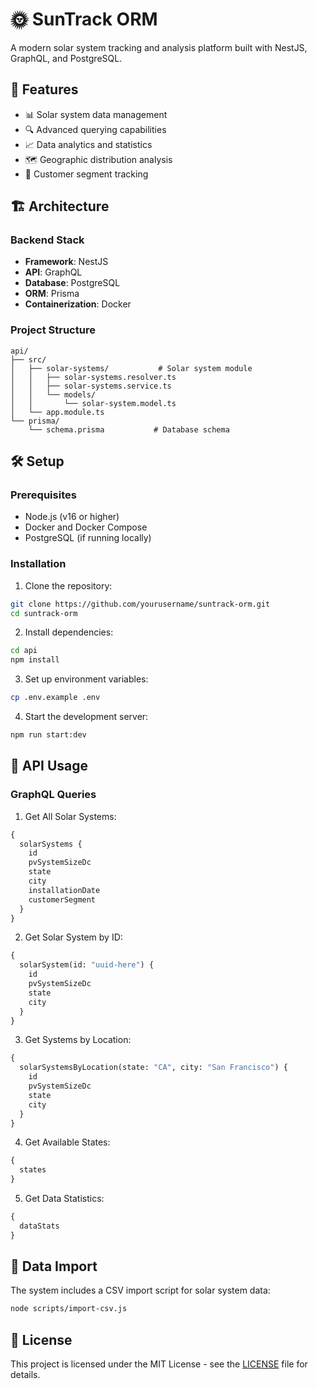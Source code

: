 # 🌞 SunTrack ORM

A modern solar system tracking and analysis platform built with NestJS, GraphQL, and PostgreSQL.

## 🚀 Features

- 📊 Solar system data management
- 🔍 Advanced querying capabilities
- 📈 Data analytics and statistics
- 🗺️ Geographic distribution analysis
- 🏢 Customer segment tracking

## 🏗️ Architecture

### Backend Stack
- **Framework**: NestJS
- **API**: GraphQL
- **Database**: PostgreSQL
- **ORM**: Prisma
- **Containerization**: Docker

### Project Structure
```
api/
├── src/
│   ├── solar-systems/           # Solar system module
│   │   ├── solar-systems.resolver.ts
│   │   ├── solar-systems.service.ts
│   │   └── models/
│   │       └── solar-system.model.ts
│   └── app.module.ts
└── prisma/
    └── schema.prisma           # Database schema
```

## 🛠️ Setup

### Prerequisites
- Node.js (v16 or higher)
- Docker and Docker Compose
- PostgreSQL (if running locally)

### Installation

1. Clone the repository:
```bash
git clone https://github.com/yourusername/suntrack-orm.git
cd suntrack-orm
```

2. Install dependencies:
```bash
cd api
npm install
```

3. Set up environment variables:
```bash
cp .env.example .env
```

4. Start the development server:
```bash
npm run start:dev
```

## 📡 API Usage

### GraphQL Queries

1. Get All Solar Systems:
```graphql
{
  solarSystems {
    id
    pvSystemSizeDc
    state
    city
    installationDate
    customerSegment
  }
}
```

2. Get Solar System by ID:
```graphql
{
  solarSystem(id: "uuid-here") {
    id
    pvSystemSizeDc
    state
    city
  }
}
```

3. Get Systems by Location:
```graphql
{
  solarSystemsByLocation(state: "CA", city: "San Francisco") {
    id
    pvSystemSizeDc
    state
    city
  }
}
```

4. Get Available States:
```graphql
{
  states
}
```

5. Get Data Statistics:
```graphql
{
  dataStats
}
```

## 🔄 Data Import

The system includes a CSV import script for solar system data:
```bash
node scripts/import-csv.js
```

## 📝 License

This project is licensed under the MIT License - see the [LICENSE](LICENSE) file for details.